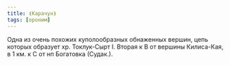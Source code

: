 ```yaml
---
title: ⦗Карачун⦘
tags: [ороним]
---
```


Одна из очень похожих куполообразных обнаженных вершин, цепь которых образует
хр. Токлук-Сырт I. Вторая к В от вершины Килиса-Кая, в 1 км. к С от нп Богатовка
(Судак.).
